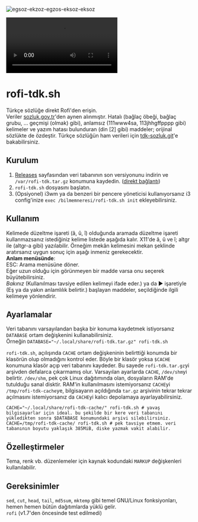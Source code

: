 ![egsoz-ekzoz-egzos-eksoz-eksoz](https://github.com/metwse/rofi-tdk.sh/assets/108795071/bcc2a3ae-e182-4b4c-90a7-2053123c655d)

<video src='https://github.com/metwse/rofi-tdk.sh/assets/108795071/17c70710-9157-439f-bbf8-3c3db42fc87b'></video>

# rofi-tdk.sh 
Türkçe sözlüğe direkt Rofi'den erişin.\
Veriler [sozluk.gov.tr](https://sozluk.gov.tr/)'den aynen alınmıştır. Hatalı (bağlaç öbeği, bağlaç grubu, … geçmişi (olmak) gibi), anlamsız (111www4sa, 113jhhgffpppp gibi) kelimeler ve yazım hatası bulunduran (din \[2\] gibi) maddeler; orijinal sözlükte de özdeştir. Türkçe sözlüğün ham verileri için [tdk-sozluk.git](https://github.com/metwse/tdk-sozluk)'e bakabilirsiniz.

## Kurulum 
1. [Releases](https://github.com/metwse/rofi-tdk.sh/releases) sayfasından veri tabanının son versiyonunu indirin ve `/var/rofi-tdk.tar.gz` konumuna kaydedin. ([direkt bağlantı](https://github.com/metwse/rofi-tdk.sh/releases/latest/download/rofi-tdk.tar.gz))
2. `rofi-tdk.sh` dosyasını başlatın.
3. (Opsiyonel) i3wm ya da benzeri bir pencere yöneticisi kullanıyorsanız i3 config'inize `exec /bilmemneresi/rofi-tdk.sh init` ekleyebilirsiniz.

## Kullanım
Kelimede düzeltme işareti (â, û, î) olduğunda aramada düzeltme işareti kullanmazsanız istediğiniz kelime listede aşağıda kalır. X11'de â, û ve î; altgr ile (altgr-a gibi) yazılabilir. Örneğim mekân kelimesini mekan şeklinde aratırsanız uygun sonuç için aşağı inmeniz gerekecektir.\
**Anlam menüsünde**:\
ESC: Arama menüsüne döner.\
Eğer uzun olduğu için görünmeyen bir madde varsa onu seçerek büyütebilirsiniz.\
*Bakınız* (Kullanılması tavsiye edilen kelimeyi ifade eder.) ya da ► işaretiyle (Eş ya da yakın anlamlılık belirtir.) başlayan maddeler, seçildiğinde ilgili kelimeye yönlendirir.

## Ayarlamalar
Veri tabanını varsayılandan başka bir konuma kaydetmek istiyorsanız `DATABASE` ortam değişkenini kullanabilirsiniz.\
Örneğin `DATABASE="~/.local/share/rofi-tdk.tar.gz" rofi-tdk.sh`

`rofi-tdk.sh`, açılışında `CACHE` ortam değişkeninin belirttiği konumda bir klasörün olup olmadığını kontrol eder. Böyle bir klasör yoksa `$CACHE` konumuna klasör açıp veri tabanını kaydeder. Bu sayede `rofi-tdk.tar.gz`yi arşivden defalarca çıkarmamış olur. Varsayılan ayarlarda `CACHE`, `/dev/shm`yi belirtir. `/dev/shm`, pek çok Linux dağıtımında olan, dosyaların RAM'de tutulduğu sanal disktir. RAM'in kullanılmasını istemiyorsanız `CACHE`yi `/tmp/rofi-tdk-cache`ye, bilgisayarın açıldığında `tar.gz` arşivinin tekrar tekrar açılmasını istemiyorsanız da `CACHE`yi kalıcı depolamaya ayarlayabilirsiniz.
```
CACHE="~/.local/share/rofi-tdk-cache/" rofi-tdk.sh # yavaş bilgisayarlar için ideal. bu şekilde bir kere veri tabanını yükledikten sonra $DATABASE konumundaki arşivi silebilirsiniz.
CACHE=/tmp/rofi-tdk-cache/ rofi-tdk.sh # pek tavsiye etmem. veri tabanının boyutu yaklaşık 385MiB, diske yazmak vakit alabilir.
```

## Özelleştirmeler
Tema, renk vb. düzenlemeler için kaynak kodundaki `MARKUP` değişkenleri kullanılabilir.

## Gereksinimler
`sed`, `cut`, `head`, `tail`, `md5sum`, `mktemp` gibi temel GNU/Linux fonksiyonları, hemen hemen bütün dağıtımlarda yüklü gelir.\
`rofi` (v1.7'den öncesinde test edilmedi)
